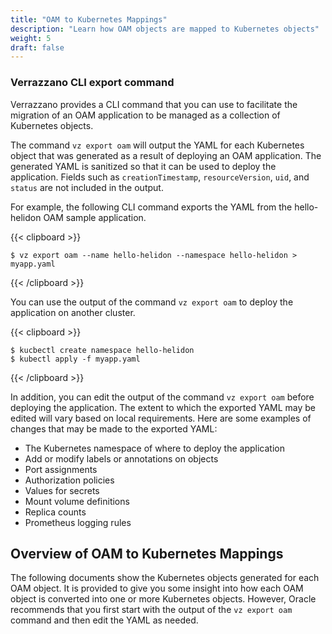 ```yaml
---
title: "OAM to Kubernetes Mappings"
description: "Learn how OAM objects are mapped to Kubernetes objects"
weight: 5
draft: false
---
```


### Verrazzano CLI export command

Verrazzano provides a CLI command that you can use to facilitate the migration of an OAM application to be managed as a collection of Kubernetes objects.

The command `vz export oam` will output the YAML for each Kubernetes object that was generated as a result of deploying an OAM application.  The generated YAML is sanitized so that it can be used to deploy the application.  Fields such as `creationTimestamp`, `resourceVersion`, `uid`, and `status` are not included in the output.

For example, the following CLI command exports the YAML from the hello-helidon OAM sample application.

{{< clipboard >}}
<div class="highlight">

```
$ vz export oam --name hello-helidon --namespace hello-helidon > myapp.yaml
```
</div>
{{< /clipboard >}}

You can use the output of the command `vz export oam` to deploy the application on another cluster.

{{< clipboard >}}
<div class="highlight">

```
$ kucbectl create namespace hello-helidon
$ kubectl apply -f myapp.yaml
```
</div>
{{< /clipboard >}}

In addition, you can edit the output of the command `vz export oam` before deploying the application.  The extent to which the exported YAML may be edited will vary based on local requirements. Here are some examples of changes that may be made to the exported YAML:

* The Kubernetes namespace of where to deploy the application
* Add or modify labels or annotations on objects
* Port assignments
* Authorization policies
* Values for secrets
* Mount volume definitions
* Replica counts
* Prometheus logging rules

## Overview of OAM to Kubernetes Mappings

The following documents show the Kubernetes objects generated for each OAM object. It is provided to give you some insight into how each OAM object is converted into one or more Kubernetes objects. However, Oracle recommends that you first start with the output of the `vz export oam` command and then edit the YAML as needed.
